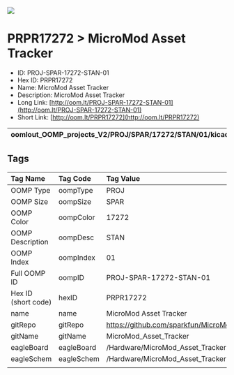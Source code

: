 


  
![][im]
# PRPR17272 > MicroMod Asset Tracker

- ID: PROJ-SPAR-17272-STAN-01
- Hex ID: PRPR17272
- Name: MicroMod Asset Tracker
- Description: MicroMod Asset Tracker
- Long Link: [http://oom.lt/PROJ-SPAR-17272-STAN-01](http://oom.lt/PROJ-SPAR-17272-STAN-01)
- Short Link: [http://oom.lt/PRPR17272](http://oom.lt/PRPR17272)
  

|oomlout_OOMP_projects_V2/PROJ/SPAR/17272/STAN/01/kicadPcb3dFront.png|oomlout_OOMP_projects_V2/PROJ/SPAR/17272/STAN/01/kicadPcb3dBack.png|oomlout_OOMP_projects_V2/PROJ/SPAR/17272/STAN/01/kicadPcb3d.png||
| :---: | :---: | :---: | :---: |

## Tags
  

|Tag Name|Tag Code|Tag Value|
| :--- | :--- | :--- |
|OOMP Type|oompType|PROJ|
|OOMP Size|oompSize|SPAR|
|OOMP Color|oompColor|17272|
|OOMP Description|oompDesc|STAN|
|OOMP Index|oompIndex|01|
|Full OOMP ID|oompID|PROJ-SPAR-17272-STAN-01|
|Hex ID (short code)|hexID|PRPR17272|
|name|name|MicroMod Asset Tracker|
|gitRepo|gitRepo|https://github.com/sparkfun/MicroMod_Asset_Tracker|
|gitName|gitName|MicroMod_Asset_Tracker|
|eagleBoard|eagleBoard|/Hardware/MicroMod_Asset_Tracker.brd|
|eagleSchem|eagleSchem|/Hardware/MicroMod_Asset_Tracker.sch|
||||



[im]: PROJ/SPAR/17272/STAN/01/kicadPcb3d_450.png
